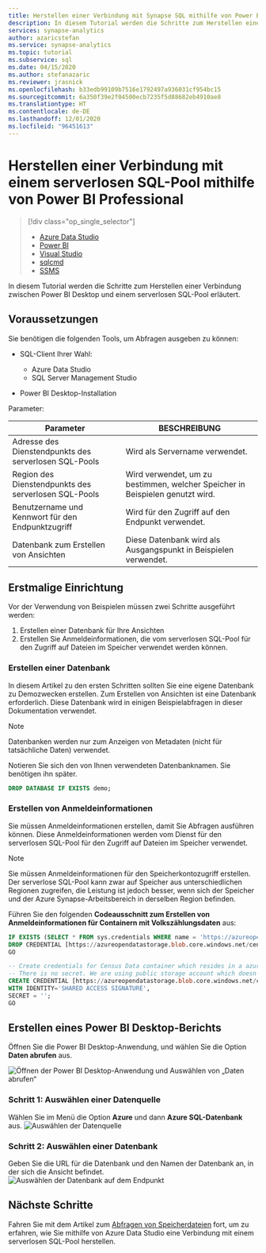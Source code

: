 ```yaml
---
title: Herstellen einer Verbindung mit Synapse SQL mithilfe von Power BI Professional
description: In diesem Tutorial werden die Schritte zum Herstellen einer Verbindung zwischen Power BI Desktop und einem serverlosen SQL-Pool erläutert.
services: synapse-analytics
author: azaricstefan
ms.service: synapse-analytics
ms.topic: tutorial
ms.subservice: sql
ms.date: 04/15/2020
ms.author: stefanazaric
ms.reviewer: jrasnick
ms.openlocfilehash: b33edb99109b7516e1792497a936031cf954bc15
ms.sourcegitcommit: 6a350f39e2f04500ecb7235f5d88682eb4910ae8
ms.translationtype: HT
ms.contentlocale: de-DE
ms.lasthandoff: 12/01/2020
ms.locfileid: "96451613"
---
```

# <a name="connect-to-serverless-sql-pool-with-power-bi-professional"></a>Herstellen einer Verbindung mit einem serverlosen SQL-Pool mithilfe von Power BI Professional

> [!div class="op_single_selector"]
>
> - [Azure Data Studio](get-started-azure-data-studio.md)
> - [Power BI](get-started-power-bi-professional.md)
> - [Visual Studio](../sql-data-warehouse/sql-data-warehouse-query-visual-studio.md?toc=/azure/synapse-analytics/toc.json&bc=/azure/synapse-analytics/breadcrumb/toc.json)
> - [sqlcmd](../sql/get-started-connect-sqlcmd.md)
> - [SSMS](get-started-ssms.md)

In diesem Tutorial werden die Schritte zum Herstellen einer Verbindung zwischen Power BI Desktop und einem serverlosen SQL-Pool erläutert.

## <a name="prerequisites"></a>Voraussetzungen

Sie benötigen die folgenden Tools, um Abfragen ausgeben zu können:

- SQL-Client Ihrer Wahl:

  - Azure Data Studio
  - SQL Server Management Studio

- Power BI Desktop-Installation

Parameter:

| Parameter                                 | BESCHREIBUNG                                                   |
| ----------------------------------------- | ------------------------------------------------------------- |
| Adresse des Dienstendpunkts des serverlosen SQL-Pools    | Wird als Servername verwendet.                                   |
| Region des Dienstendpunkts des serverlosen SQL-Pools     | Wird verwendet, um zu bestimmen, welcher Speicher in Beispielen genutzt wird. |
| Benutzername und Kennwort für den Endpunktzugriff | Wird für den Zugriff auf den Endpunkt verwendet.                               |
| Datenbank zum Erstellen von Ansichten       | Diese Datenbank wird als Ausgangspunkt in Beispielen verwendet.       |

## <a name="first-time-setup"></a>Erstmalige Einrichtung

Vor der Verwendung von Beispielen müssen zwei Schritte ausgeführt werden:

1. Erstellen einer Datenbank für Ihre Ansichten
2. Erstellen Sie Anmeldeinformationen, die vom serverlosen SQL-Pool für den Zugriff auf Dateien im Speicher verwendet werden können.

### <a name="create-database"></a>Erstellen einer Datenbank

In diesem Artikel zu den ersten Schritten sollten Sie eine eigene Datenbank zu Demozwecken erstellen. Zum Erstellen von Ansichten ist eine Datenbank erforderlich. Diese Datenbank wird in einigen Beispielabfragen in dieser Dokumentation verwendet.

> [!NOTE]
> Datenbanken werden nur zum Anzeigen von Metadaten (nicht für tatsächliche Daten) verwendet.
>
> Notieren Sie sich den von Ihnen verwendeten Datenbanknamen. Sie benötigen ihn später.

```sql
DROP DATABASE IF EXISTS demo;
```

### <a name="create-credentials"></a>Erstellen von Anmeldeinformationen

Sie müssen Anmeldeinformationen erstellen, damit Sie Abfragen ausführen können. Diese Anmeldeinformationen werden vom Dienst für den serverlosen SQL-Pool für den Zugriff auf Dateien im Speicher verwendet.

> [!NOTE]
> Sie müssen Anmeldeinformationen für den Speicherkontozugriff erstellen. Der serverlose SQL-Pool kann zwar auf Speicher aus unterschiedlichen Regionen zugreifen, die Leistung ist jedoch besser, wenn sich der Speicher und der Azure Synapse-Arbeitsbereich in derselben Region befinden.

Führen Sie den folgenden **Codeausschnitt zum Erstellen von Anmeldeinformationen für Containern mit Volkszählungsdaten** aus:

```sql
IF EXISTS (SELECT * FROM sys.credentials WHERE name = 'https://azureopendatastorage.blob.core.windows.net/censusdatacontainer')
DROP CREDENTIAL [https://azureopendatastorage.blob.core.windows.net/censusdatacontainer];
GO

-- Create credentials for Census Data container which resides in a azure open data storage account
-- There is no secret. We are using public storage account which doesn't need secret
CREATE CREDENTIAL [https://azureopendatastorage.blob.core.windows.net/censusdatacontainer]  
WITH IDENTITY='SHARED ACCESS SIGNATURE',  
SECRET = '';
GO
```

## <a name="create-a-power-bi-desktop-report"></a>Erstellen eines Power BI Desktop-Berichts

Öffnen Sie die Power BI Desktop-Anwendung, und wählen Sie die Option **Daten abrufen** aus.

![Öffnen der Power BI Desktop-Anwendung und Auswählen von „Daten abrufen“](./media/get-started-power-bi-professional/step-0-open-powerbi.png)

### <a name="step-1---select-data-source"></a>Schritt 1: Auswählen einer Datenquelle

Wählen Sie im Menü die Option **Azure** und dann **Azure SQL-Datenbank** aus.
![Auswählen der Datenquelle](./media/get-started-power-bi-professional/step-1-select-data-source.png)

### <a name="step-2---select-database"></a>Schritt 2: Auswählen einer Datenbank

Geben Sie die URL für die Datenbank und den Namen der Datenbank an, in der sich die Ansicht befindet.
![Auswählen der Datenbank auf dem Endpunkt](./media/get-started-power-bi-professional/step-2-db.png)

## <a name="next-steps"></a>Nächste Schritte

Fahren Sie mit dem Artikel zum [Abfragen von Speicherdateien](get-started-azure-data-studio.md) fort, um zu erfahren, wie Sie mithilfe von Azure Data Studio eine Verbindung mit einem serverlosen SQL-Pool herstellen.